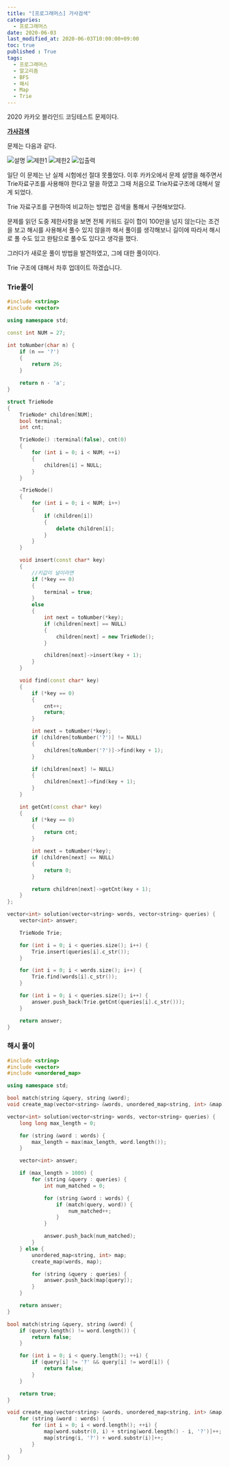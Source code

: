 ```yaml
---
title: "[프로그래머스] 가사검색"
categories: 
  - 프로그래머스
date: 2020-06-03
last_modified_at: 2020-06-03T10:00:00+09:00
toc: true
published : True
tags: 
  - 프로그래머스
  - 알고리즘
  - BFS
  - 해시
  - Map
  - Trie
---
```


2020 카카오 블라인드 코딩테스트 문제이다. 

**[가사검색](https://programmers.co.kr/learn/courses/30/lessons/60060)**

문제는 다음과 같다. 

![설명](/assets/images/프로그래머스/가사검색_문제.png)
![제한1](/assets/images/프로그래머스/가사검색_제한사항1.png)
![제한2](/assets/images/프로그래머스/가사검색_제한사항2.png)
![입출력](/assets/images/프로그래머스/가사검색_입출력.png)


일단 이 문제는 난 실제 시험에선 절대 못풀었다. 이후 카카오에서 문제 설명을 해주면서 Trie자료구조를 사용해야 한다고 말을 하였고 그때 처음으로 Trie자료구조에 대해서 알게 되었다. 

Trie 자료구조를 구현하여 비교하는 방법은 검색을 통해서 구현해보았다. 

문제를 읽던 도중 제한사항을 보면 전체 키워드 길이 합이 100만을 넘지 않는다는 조건을 보고 해시를 사용해서 풀수 있지 않을까 해서 풀이를 생각해보니 길이에 따라서 해시로 풀 수도 있고 완탐으로 풀수도 있다고 생각을 했다. 

그러다가 새로운 풀이 방법을 발견하였고, 그에 대한 풀이이다. 

Trie 구조에 대해서 차후 업데이트 하겠습니다. 

### Trie풀이
```cpp
#include <string>
#include <vector>

using namespace std;

const int NUM = 27;

int toNumber(char n) {
	if (n == '?')
	{
		return 26;
	}

	return n - 'a';
}

struct TrieNode
{
	TrieNode* children[NUM];
	bool terminal;
	int cnt;

	TrieNode() :terminal(false), cnt(0)
	{
		for (int i = 0; i < NUM; ++i)
		{
			children[i] = NULL;
		}
	}

	~TrieNode()
	{
		for (int i = 0; i < NUM; i++)
		{
			if (children[i])
			{
				delete children[i];
			}
		}
	}

	void insert(const char* key)
	{
		//키값이 널이라면
		if (*key == 0)
		{
			terminal = true;
		}
		else
		{
			int next = toNumber(*key);
			if (children[next] == NULL)
			{
				children[next] = new TrieNode();
			}

			children[next]->insert(key + 1);
		}
	}

	void find(const char* key)
	{
		if (*key == 0)
		{
			cnt++;
			return;
		}

		int next = toNumber(*key);
		if (children[toNumber('?')] != NULL)
		{
			children[toNumber('?')]->find(key + 1);
		}

		if (children[next] != NULL)
		{
			children[next]->find(key + 1);
		}
	}

	int getCnt(const char* key)
	{
		if (*key == 0)
		{
			return cnt;
		}

		int next = toNumber(*key);
		if (children[next] == NULL)
		{
			return 0;
		}

		return children[next]->getCnt(key + 1);
	}
};

vector<int> solution(vector<string> words, vector<string> queries) {
	vector<int> answer;

	TrieNode Trie;

	for (int i = 0; i < queries.size(); i++) {
		Trie.insert(queries[i].c_str());
	}

	for (int i = 0; i < words.size(); i++) {
		Trie.find(words[i].c_str());
	}

	for (int i = 0; i < queries.size(); i++) {
		answer.push_back(Trie.getCnt(queries[i].c_str()));
	}

	return answer;
}

```

### 해시 풀이
```cpp
#include <string>
#include <vector>
#include <unordered_map>

using namespace std;

bool match(string &query, string &word);
void create_map(vector<string> &words, unordered_map<string, int> &map);

vector<int> solution(vector<string> words, vector<string> queries) {
    long long max_length = 0;

    for (string &word : words) {
        max_length = max(max_length, word.length());
    }

    vector<int> answer;

    if (max_length > 1000) {
        for (string &query : queries) {
            int num_matched = 0;

            for (string &word : words) {
                if (match(query, word)) {
                    num_matched++;
                }
            }

            answer.push_back(num_matched);
        }
    } else {
        unordered_map<string, int> map;
        create_map(words, map);

        for (string &query : queries) {
            answer.push_back(map[query]);
        }
    }

    return answer;
}

bool match(string &query, string &word) {
    if (query.length() != word.length()) {
        return false;
    }

    for (int i = 0; i < query.length(); ++i) {
        if (query[i] != '?' && query[i] != word[i]) {
            return false;
        }
    }

    return true;
}

void create_map(vector<string> &words, unordered_map<string, int> &map) {
    for (string &word : words) {
        for (int i = 0; i < word.length(); ++i) {
            map[word.substr(0, i) + string(word.length() - i, '?')]++;
            map[string(i, '?') + word.substr(i)]++;
        }
    }
}

```

